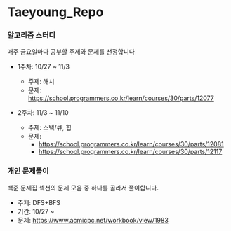# Taeyoung_Repo

### 알고리즘 스터디
매주 금요일마다 공부할 주제와 문제를 선정합니다

- 1주차: 10/27 ~ 11/3
  - 주제: 해시
  - 문제: https://school.programmers.co.kr/learn/courses/30/parts/12077

- 2주차: 11/3 ~ 11/10
  - 주제: 스택/큐, 힙
  - 문제:
    - https://school.programmers.co.kr/learn/courses/30/parts/12081
    - https://school.programmers.co.kr/learn/courses/30/parts/12117
   
### 개인 문제풀이
백준 문제집 섹션의 문제 모음 중 하나를 골라서 풀이합니다.
- 주제: DFS+BFS
- 기간: 10/27 ~
- 문제: https://www.acmicpc.net/workbook/view/1983
